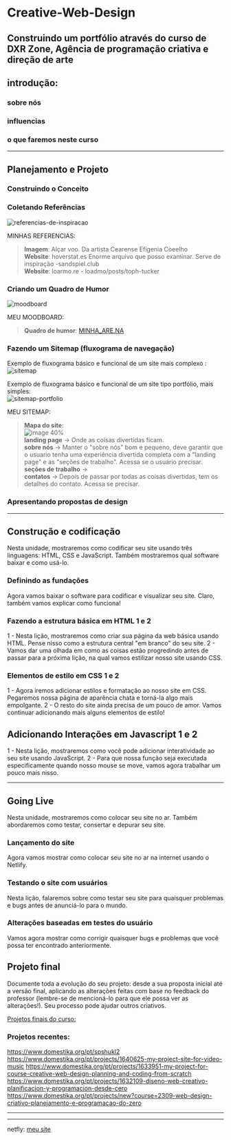 # Creative-Web-Design
Construindo um portfólio através do curso de DXR Zone, Agência de programação criativa e direção de arte
---

## introdução:
  ### sobre nós
  ### influencias
  ### o que faremos neste curso

---

## Planejamento e Projeto
  ### Construindo o Conceito
 <!-- Notas do autor:  - Nesta unidade, abordaremos a preparação necessária para a construção de um site antes de começar a escrever o código. Iremos guiá-lo na criação de um conceito, na coleta de material de referência e no design do site. 
                      - Em primeiro lugar, mostraremos como criar um conceito inicial para seu site, a fim de fornecer a você mesmo um briefing sólido para trabalhar durante as etapas de coleta de referência e design. -->
 
  ### Coletando Referências
  <!-- - Nesta lição, discutiremos a pesquisa e a coleta de referências relevantes para ajudar a inspirar e informar seus projetos. 
  Para começar, é sempre muito útil ter uma coleção decente de sites de referência para que você possa formular uma ideia do que está tentando construir e o tipo de sensação que gostaria que seu site acabado tivesse. Ter essas referências para inspiração no estilo e na função sempre nos ajuda a permanecer no caminho certo. Freqüentemente achamos que pular esse estágio pode ser tentador, pois queremos pular direto para o projeto e a construção, mas ter uma base sólida no que estamos tentando alcançar torna o resto do processo muito mais suave! Você sabe o que eles dizem - falhe em se preparar, prepare-se para falhar.
Não sinta que precisa se limitar a apenas olhar para sites em busca de inspiração - claro, isso é inestimável, mas você definitivamente também deve dar uma olhada no design gráfico, objetos, sons e tudo o mais que flutue em seu barco!-->
![referencias-de-inspiracao](https://assets3.domestika.org/course-images/000/025/483/25483-big.png)
      
  MINHAS REFERENCIAS: </br>
   > **Imagem**: Alçar voo. Da artista Cearense Efigenia Coeelho </br>
    **Website**: hoverstat.es Enorme arquivo que posso examinar. Serve de inspiração 
      -sandspiel.club </br>
   > **Website**: loarmo.re
      - loadmo/posts/toph-tucker
        
  ### Criando um Quadro de Humor
  <!-- - Trata da curadoria e organização de suas referências para que você possa tirar o máximo proveito delas.
  Agora que você tem seu material de referência em mãos, é hora de organizá-lo de uma forma que seja fácil para você consultar. Pode ser um quadro de humor, uma pilha em sua mesa, uma pasta em seu computador - apenas certifique-se de que seja intuitivo e fácil de olhar. Quando terminar, compartilhe seu quadro de humor no fórum!
Gostamos de colocar nossas referências em um quadro de humor para que possamos vê-las todas de uma vez e ter uma visão geral. Também ajuda a restringir os itens individuais sem muita dificuldade. Nossa ferramenta favorita para este trabalho específico é [Are.na](https://www.are.na/) , uma plataforma de pesquisa criativa que você pode encontrar mais adiante nos recursos adicionais. Ele permite que você reúna quadros de humor concisos e úteis com imagens, vídeos e links bem exibidos. É como o Pinterest, mas mais limpo e mais adequado para coletar referências de sites. -->
![moodboard](https://assets7.domestika.org/course-images/000/025/487/25487-big.png)

  MEU MOODBOARD: </br>
   > **Quadro de humor**: [MINHA_ARE.NA](https://www.are.na/janaina-madeira-tannus-teixeira/website-references-ci2_lbioijw?fromOnboarding=true)

  ### Fazendo um Sitemap (fluxograma de navegação)
  <!-- - Planejar a jornada do usuário pelo seu site para ter uma ideia mais clara de quais páginas precisam ser projetadas e como todas elas se vinculam. 
  Em seguida, é hora de se concentrar na funcionalidade do seu site. Qual é a jornada que seu usuário fará em torno de sua página inicial a partir do momento em que acessá-la pela primeira vez? Pode ser tão simples ou tão complicado quanto você quiser - talvez seu site seja de uma página muito simples, ou talvez tenha seções para percorrer, ou talvez contenha várias páginas! Fazer um mapa do site no estilo de um fluxograma para 'mapear' essa jornada ajudará você a contextualizar o site em sua mente e tornar o processo de design a seguir muito mais fácil.
Para criar seu mapa do site, você pode usar Figma, Google Slides, Photoshop ou qualquer outro software de design de sua escolha. Se você preferir o analógico, pode até criar um mapa do site da maneira clássica - com lápis e papel! Seja qual for o caso, não hesite em compartilhar o mapa do site no fórum quando terminar.-->

Exemplo de fluxograma básico e funcional de um site mais complexo : </br>
  ![sitemap](https://assets3.domestika.org/course-images/000/026/153/26153-big.png)

Exemplo de fluxograma básico e funcional de um site tipo portfólio, mais simples:</br>
  ![sitemap-portfolio](https://github.com/jmtannus/Creative-Web-Design/assets/61756665/4fc3729a-e992-4b80-ad27-f9079294866e)

  MEU SITEMAP: </br>
   > **Mapa do site**: </br> ![image 40%](https://github.com/jmtannus/Creative-Web-Design/assets/61756665/bbe49031-12c7-4267-921b-e0b1043ee281) </br>
   > **landing page** -> Onde as coisas divertidas ficam. </br>
   > **sobre nós** -> Manter o "sobre nós" bom e pequeno, deve garantir que o usuario tenha uma experiência divertida completa com a "landing page" e as "seções de trabalho". Acessa se o usuário precisar. </br>
   > **seções de trabalho** -> </br>
   > **contatos** -> Depois de passar por todas as coisas divertidas, tem os detalhes do contato. Acessa se precisar. </br>

  ### Apresentando propostas de design
  <!-- Criar o design plano do seu site. Para isso, estaremos utilizando a plataforma Figma. 
  É aqui que as coisas começam a ficar um pouco mais emocionantes! Agora que você tem uma ideia mais clara de suas inspirações e da jornada que o usuário fará pelo site, está pronto para começar a projetar. Novamente, use qualquer ferramenta que funcione melhor para você para projetar seu site, embora seja altamente recomendável usar o Figma, pois é gratuito e tem muitas funções úteis para ajudá-lo a projetar para a web. Se você estiver se sentindo travado, consulte novamente o quadro de humor e o mapa do site. Trabalhe metodicamente, colocando primeiro os elementos mais óbvios e funcionais e daí em diante. Essa sensação de 'tela em branco' pode ser assustadora no início da criação de qualquer design e pode causar um certo bloqueio mental. Descobrimos que o melhor remédio para isso é pensar no site puramente em termos de funcionalidade e não se criticar pelo mérito artístico do que você está projetando - esta parte tende a seguir naturalmente depois que você iniciar seu design. -->

---

## Construção e codificação
Nesta unidade, mostraremos como codificar seu site usando três linguagens: HTML, CSS e JavaScript. Também mostraremos qual software baixar e como usá-lo.

### Definindo as fundações 
Agora vamos baixar o software para codificar e visualizar seu site. Claro, também vamos explicar como funciona!

### Fazendo a estrutura básica em HTML 1 e 2
1 - Nesta lição, mostraremos como criar sua página da web básica usando HTML. Pense nisso como a estrutura central "em branco" do seu site.
2 - Vamos dar uma olhada em como as coisas estão progredindo antes de passar para a próxima lição, na qual vamos estilizar nosso site usando CSS.

### Elementos de estilo em CSS 1 e 2
1 - Agora iremos adicionar estilos e formatação ao nosso site em CSS. Pegaremos nossa página de aparência chata e torná-la algo mais empolgante.
2 - O resto do site ainda precisa de um pouco de amor. Vamos continuar adicionando mais alguns elementos de estilo!

## Adicionando Interações em Javascript 1 e 2
1 - Nesta lição, mostraremos como você pode adicionar interatividade ao seu site usando JavaScript.
2 - Para que nossa função seja executada especificamente quando nosso mouse se move, vamos agora trabalhar um pouco mais nisso. 

---

## Going Live
Nesta unidade, mostraremos como colocar seu site no ar. Também abordaremos como testar, consertar e depurar seu site.

### Lançamento do site
Agora vamos mostrar como colocar seu site no ar na internet usando o Netlify.

### Testando o site com usuários 
Nesta lição, falaremos sobre como testar seu site para quaisquer problemas e bugs antes de anunciá-lo para o mundo.

### Alterações baseadas em testes do usuário 
Vamos agora mostrar como corrigir quaisquer bugs e problemas que você possa ter encontrado anteriormente.

## Projeto final
Documente toda a evolução do seu projeto: desde a sua proposta inicial até a versão final, aplicando as alterações feitas com base no feedback do professor (lembre-se de mencioná-lo para que ele possa ver as alterações!). Seu processo pode ajudar outros criativos.

<!-- WEB DESIGN CRIATIVO: PLANEJAMENTO E PROGRAMAÇÃO DO ZERO
Agora chegamos ao final do curso. Obrigado por se juntar a nós e por nos acompanhar até aqui! Há muitas informações a serem incorporadas, então esperamos que você se sinta orgulhoso do quão longe você chegou. Resumiremos os pontos mais importantes a serem considerados ao trabalhar em seu projeto final, mas se houver algo que você precise examinar novamente com mais profundidade, você pode sempre voltar para as lições anteriores.

Agora você tem todas as ferramentas de que precisa para projetar e construir um site simples e interativo. Para fazer isso, lembre-se de não pular a primeira etapa de reunir ideias e referências. Pode ser tentador, mas ir além irá realmente ajudá-lo mais tarde, pois tornará muito mais fácil decidir o que o site precisa fazer.
Depois de ter uma visão do seu site e de quem vai usá-lo, é hora de projetar um protótipo. Usando HTML, CSS e JavaScript, vá em frente e escreva o código do seu site.
Quando terminar, é hora de colocar seu site online e ir ao ar. Não se preocupe com os problemas que ele possa ter neste momento - você o testará e corrigirá os bugs à medida que avança.
Se houver alguma coisa em que você esteja travado, vá em frente e faça suas perguntas no fórum. Estamos aqui para ajudar, mas não se preocupe, caso não responda imediatamente. Nesse ínterim, temos certeza de que seus colegas de curso também estarão lá para ajudar. É ótimo poder obter uma variedade de vozes diferentes! Da mesma forma, se você pode ajudar um colega de curso, não hesite - isso apenas fortalecerá sua própria compreensão.

Claro, também adoraríamos ver seu site final no fórum! Faça o upload clicando no botão "Crie seu projeto" mais acima. Além disso, você pode compartilhar seu trabalho árduo nas redes sociais usando a hashtag #DXRZoneDomestika !

Quando você se sentir razoavelmente confortável com as etapas que vimos neste curso, use o que você aprendeu como base para continuar a construir seu conhecimento. Lembre-se que ninguém sabe tudo e que mesmo os mais experientes tecnólogos criativos ainda estão aprendendo o tempo todo!

Mais uma vez, muito obrigado por sua participação e engajamento ativos. Fale com você no [fórum](https://www.domestika.org/pt/courses/2309-web-design-criativo-planejamento-e-programacao-do-zero/community/forum)!
-->
[Projetos finais do curso:](https://www.domestika.org/pt/courses/2309-web-design-criativo-planejamento-e-programacao-do-zero/projects)

### Projetos recentes:
https://www.domestika.org/pt/spshukl2
https://www.domestika.org/pt/projects/1640625-my-project-site-for-video-music
https://www.domestika.org/pt/projects/1633951-my-project-for-course-creative-web-design-planning-and-coding-from-scratch
https://www.domestika.org/pt/projects/1632109-diseno-web-creativo-planificacion-y-programacion-desde-cero
https://www.domestika.org/pt/projects/new?course=2309-web-design-criativo-planejamento-e-programacao-do-zero

---

<!-- ## INTRODUÇÃO_RECURSOS ADICIONAIS do curso:

### Nossas principais influências:
- [Joseph Pleass](https://josephpleass.com/)
O site de Joseph Pleass mostra sua mistura super eclética de trabalho e é legendado por todo o caminho conforme você navega.

- [Alex McCullough](https://www.alexmccullough.co.uk/)
Nosso amigo, homem versátil e extraordinário designer gráfico, o site de Al McCullough foi, na verdade, construído por Joe Pleass - é um mundo pequeno! Tanto o seu trabalho como o próprio site são uma alegria absoluta.

- [Alice Stewart](https://alicestew.art/)
O trabalho de Alice é superexpansivo e cobre tudo, desde hardware e código, passando por ensino e realização de workshops sobre construção de tecnologia positiva para o sexo! Você pode descobrir mais sobre ela em seu site - prepare-se para ser bem e verdadeiramente impressionado.

- [Jack Wild](https://isjackwild.com/)
Nosso amigo e muitas vezes mentor Jack consegue ser super técnico e astuto, mas também injeta um pouco de humor em seu trabalho. Você pode ver isso em seu site, onde você pode optar por explodir ou olhar seu portfólio impressionante. Ele também parece ter a resposta para qualquer questão relacionada ao código que possamos pensar em lançar sobre ele.

- [Ben West](http://bewe.me/)
Aqui está um link para o site de Ben West, que tem um sistema de navegação não convencional e divertido, e uma lista de links para alguns de seus trabalhos incríveis!

- [Comuzi](https://www.comuzi.xyz/)
Nossos amigos da Comuzi produzem alguns dos trabalhos mais interessantes e cobrem muito terreno, desde a pesquisa até o design e o código criativo. Você pode ver alguns de seus trabalhos aqui no site!

### Jogos em Destaque

  Esses são alguns dos videogames que gostávamos de jogar quando crianças. Ainda me lembro das interfaces estranhas cheias de detalhes inúteis completamente alheios ao enredo principal, mas ainda assim divertidos e agradáveis. Essa abordagem é algo que tentamos recriar em nosso próprio trabalho. Os sites não precisam ser necessariamente elegantes, mínimos e suaves - nada impede que deixe uma pequena surpresa para os usuários aqui e ali para tornar a experiência mais divertida e alegre!

- [The Jolly Postman's Party ( 1997) (https://artsandculture.google.com/asset/video-game-the-jolly-postman-s-party-dk-interactive-learning/-wEulDAKIlMkoA)
- Meu Primeiro Amazing World Explorer (1998)](https://artsandculture.google.com/asset/video-game-my-first-amazing-world-explorer-dorling-kindersley-publishing-inc/dwH0ohDkG50fFw)
- [Jornada lógica do Zoombinis (1996)](https://artsandculture.google.com/entity/logical-journey-of-the-zoombinis/m02096l)
- [SimCity 4 (2003)](https://artsandculture.google.com/asset/video-game-simcity-4-deluxe-edition/pwEDt7QOd0YYMw)

Livros Mencionados
- [Ensine a si mesmo a Internet e a World Wide Web visualmente por Ruth Maran e Paul Whitehead](https://www.goodreads.com/book/show/1242702.Teach_Yourself_the_Internet_and_World_Wide_Web_Visually)
  
  Este livro dos anos noventa é muito divertido se você estiver interessado em ver o quanto mudou na internet, mas também o quanto permaneceu igual.

- [DK Pockets: Gemstones por Emma Foa](https://www.goodreads.com/book/show/318952.DK_Pockets)
  Um fato engraçado sobre nós é que somos ambos enormes acumuladores. Este livro é um ótimo exemplo disso - não apenas porque nós mesmos coletamos pedras preciosas por um tempo, mas também porque serve para ilustrar simbolicamente as muitas coisas que a codificação permite que você faça. Veja, você provavelmente nunca será capaz de comprar e coletar todas as pedras preciosas do mundo, mas por meio do código você pode construir algo que seja igualmente significativo para você. -->

---

<!-- ## PLANEJAMENTO_RECURSOS ADICIONAIS do curso:
[Are.na](https://www.are.na/) Board
["Referências de website"](https://www.are.na/dxr-zone/website-references-li3rrnmvgtk)
Este é o nosso quadro Are.na de referências de sites.

Figma Design
["Website da zona DXR"](https://www.figma.com/file/3hGoArAE2PEGYoJHIjdBwQ/DXR-Zone-Website?node-id=0%3A1)
Este é o nosso design plano de site, criado em Figma.

Lorem Ipsum
[criador de texto](https://loremipsum.io)

Mais inspiração no Domestika
[O blog Domestika](https://www.domestika.org/en/blog)
Dê uma olhada no blog do Domestika, onde você pode encontrar muitos conteúdos interessantes que podem despertar sua criatividade.

["O que a maioria dos sites tem em comum"](https://www.domestika.org/en/blog/5663-what-most-websites-have-in-common)
["Ferramentas criativas: HTML"](https://www.domestika.org/en/blog/3857-creative-tools-html) -->

netfly: [meu site]([https://app.netlify.com/](https://app.netlify.com/sites/jmtannus-portfolio/configuration/domain))

<!-- ## CONSTRUÇÃO E EDIFICAÇÃO_RECURSOS ADICIONAIS do curso

As ferramentas necessárias
[Atom](https://atom.io/)
O software de edição de código que estamos usando para escrever nosso código. O Atom é gratuito para baixar e usar e vem com recursos úteis para tornar a vida mais fácil enquanto você codifica.

[Google Chrome](https://www.google.co.uk/chrome/)
Nosso navegador favorito para o desenvolvimento de sites, sem dúvida.

Referências W3Schools
["Referência do elemento HTML"](https://www.w3schools.com/TAGS/default.ASP)
Uma lista realmente útil de todos os diferentes elementos HTML e seus usos específicos. W3Schools é um recurso incrível com muitas informações úteis para ajudá-lo a aprender ou simplesmente atualizar seu conhecimento sobre todos os aspectos do código para a web.

["Referência CSS"](https://www.w3schools.com/cssref/default.asp)
Uma lista exaustiva de todas as diferentes propriedades CSS que você pode usar, explicando seus usos específicos.

["Referência do seletor CSS"](https://www.w3schools.com/cssref/css_selectors.asp)

Uma lista exaustiva de todos os diferentes tipos de seletores CSS que você pode usar e como usá-los, abrangendo coisas como classes, ids e muito mais.

["Tutorial de JavaScript"](https://www.w3schools.com/js/default.asp)
Uma incrível coleção de informações sobre JavaScript. Muito útil, não importa se você está apenas começando ou precisa recarregar e atualizar seus conhecimentos! -->

<!-- ## Going Live_RECURSOS ADICIONAIS do curso:

Colocando Seu Site Online
[Netlify](https://www.netlify.com/?attr=homepage-modal)
É aqui que colocamos nosso site online! A Netlify tem um plano gratuito que é muito generoso. Você também pode comprar o nome de domínio (URL) do seu site aqui se desejar, embora seja livre para manter o URL padrão do Netlify se não quiser pagar!

Testando Seu Site
[BrowserStack](https://www.browserstack.com/)
Uma ferramenta extremamente útil para testar sites em diferentes navegadores, sistemas operacionais e dispositivos que você pode não ter em mãos. O BrowserStack oferece um teste gratuito que permite que você teste por até um minuto em cada dispositivo disponível (o que geralmente é suficiente!).

Encontrando respostas para seus problemas
[Stack Overflow](https://stackoverflow.com/)
Um ótimo lugar para encontrar respostas a quaisquer perguntas sobre código ou bugs. Freqüentemente, as pessoas se deparam com os mesmos problemas e alguém já fez a pergunta que você deseja fazer - mas se não fez, você pode se inscrever e fazer a pergunta para que as pessoas ajudem você! Stack Overflow é gratuito e um dos sites que consideramos mais úteis.

Site da Zona DXR
[Site](https://dxr-zone-domestika.netlify.app/)
Confira este link para dar uma olhada em nosso web design final.

Como publicar seus projetos no Domestika
[Dicas para publicar seus projetos](https://www.domestika.org/pt/blog/8101-how-to-publish-your-projects-on-domestika)
Compartilhe seu trabalho, objetivos, técnicas e até dúvidas sobre seu processo criativo. Dentro da comunidade Domestika, você pode publicar o projeto final do seu curso ou qualquer outro trabalho que você tenha criado.

Gostaríamos de convidá-lo para a unidade "Projeto Final". Lá, daremos algumas dicas adicionais para seu projeto final. Você também verá um exemplo de como gostaríamos de ver todo o seu processo. Se você tiver alguma dúvida sobre como fazer o upload, consulte este guia. Até a próxima unidade!

Versão em inglês
Versão em espanhol
Versão em português

Projetos em destaque
[Projetos em destaque na comunidade Domestika](https://www.domestika.org/pt/projects/featured)
A comunidade Domestika está cheia de criativos compartilhando seus projetos de todas as disciplinas. Se você está procurando inspiração para seus projetos, dê uma olhada neste link. Não tenha medo de comentar e participar, a conversa estimula a criatividade! -->
